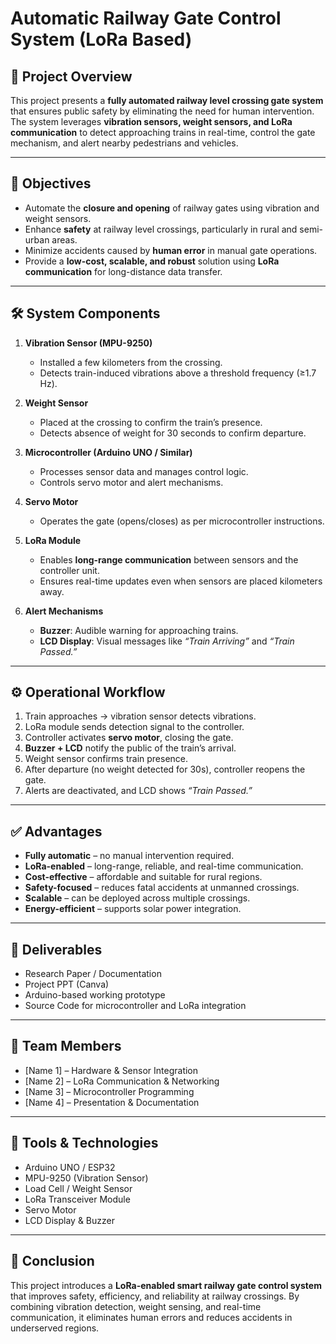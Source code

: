 # Automatic Railway Gate Control System (LoRa Based)

## 📌 Project Overview
This project presents a **fully automated railway level crossing gate system** that ensures public safety by eliminating the need for human intervention. The system leverages **vibration sensors, weight sensors, and LoRa communication** to detect approaching trains in real-time, control the gate mechanism, and alert nearby pedestrians and vehicles.

---

## 🎯 Objectives
- Automate the **closure and opening** of railway gates using vibration and weight sensors.  
- Enhance **safety** at railway level crossings, particularly in rural and semi-urban areas.  
- Minimize accidents caused by **human error** in manual gate operations.  
- Provide a **low-cost, scalable, and robust** solution using **LoRa communication** for long-distance data transfer.  

---

## 🛠️ System Components
1. **Vibration Sensor (MPU-9250)**  
   - Installed a few kilometers from the crossing.  
   - Detects train-induced vibrations above a threshold frequency (≥1.7 Hz).  

2. **Weight Sensor**  
   - Placed at the crossing to confirm the train’s presence.  
   - Detects absence of weight for 30 seconds to confirm departure.  

3. **Microcontroller (Arduino UNO / Similar)**  
   - Processes sensor data and manages control logic.  
   - Controls servo motor and alert mechanisms.  

4. **Servo Motor**  
   - Operates the gate (opens/closes) as per microcontroller instructions.  

5. **LoRa Module**  
   - Enables **long-range communication** between sensors and the controller unit.  
   - Ensures real-time updates even when sensors are placed kilometers away.  

6. **Alert Mechanisms**  
   - **Buzzer**: Audible warning for approaching trains.  
   - **LCD Display**: Visual messages like *“Train Arriving”* and *“Train Passed.”*  

---

## ⚙️ Operational Workflow
1. Train approaches → vibration sensor detects vibrations.  
2. LoRa module sends detection signal to the controller.  
3. Controller activates **servo motor**, closing the gate.  
4. **Buzzer + LCD** notify the public of the train’s arrival.  
5. Weight sensor confirms train presence.  
6. After departure (no weight detected for 30s), controller reopens the gate.  
7. Alerts are deactivated, and LCD shows *“Train Passed.”*  

---

## ✅ Advantages
- **Fully automatic** – no manual intervention required.  
- **LoRa-enabled** – long-range, reliable, and real-time communication.  
- **Cost-effective** – affordable and suitable for rural regions.  
- **Safety-focused** – reduces fatal accidents at unmanned crossings.  
- **Scalable** – can be deployed across multiple crossings.  
- **Energy-efficient** – supports solar power integration.  

---

## 📂 Deliverables
- Research Paper / Documentation  
- Project PPT (Canva)  
- Arduino-based working prototype  
- Source Code for microcontroller and LoRa integration  

---

## 👥 Team Members
- [Name 1] – Hardware & Sensor Integration  
- [Name 2] – LoRa Communication & Networking  
- [Name 3] – Microcontroller Programming  
- [Name 4] – Presentation & Documentation  

---

## 🔧 Tools & Technologies
- Arduino UNO / ESP32  
- MPU-9250 (Vibration Sensor)  
- Load Cell / Weight Sensor  
- LoRa Transceiver Module  
- Servo Motor  
- LCD Display & Buzzer  

---

## 🚀 Conclusion
This project introduces a **LoRa-enabled smart railway gate control system** that improves safety, efficiency, and reliability at railway crossings. By combining vibration detection, weight sensing, and real-time communication, it eliminates human errors and reduces accidents in underserved regions.
